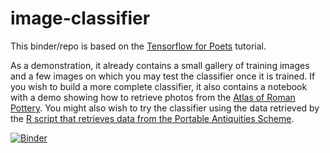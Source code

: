 # image-classifier

This binder/repo is based on the [Tensorflow for Poets](https://codelabs.developers.google.com/codelabs/tensorflow-for-poets/#0) tutorial. 

As a demonstration, it already contains a small gallery of training images and a few images on which you may test the classifier once it is trained. If you wish to build a more complete classifier, it also contains a notebook with a demo showing how to retrieve photos from the [Atlas of Roman Pottery](http://potsherds.net). You might also wish to try the classifier using the data retrieved by the [R script that retrieves data from the Portable Antiquities Scheme](https://github.com/o-date/notebooks-archdata).

[![Binder](https://mybinder.org/badge.svg)](https://mybinder.org/v2/gh/o-date/image-classifier/master)
